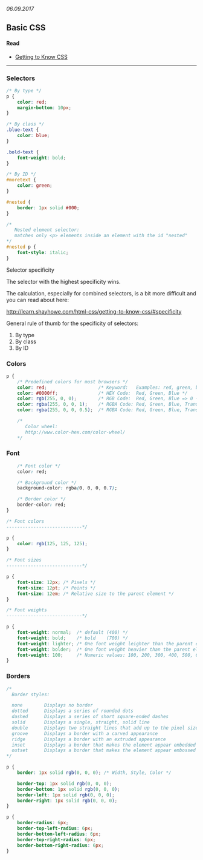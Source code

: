 *06.09.2017*

## Basic CSS

#### Read
- [Getting to Know CSS](http://learn.shayhowe.com/html-css/getting-to-know-css/)

---

### Selectors
```css
/* By type */
p {
	color: red;
	margin-bottom: 10px;
}

/* By class */
.blue-text {
	color: blue;
}

.bold-text {
	font-weight: bold;
}

/* By ID */
#moretext {
	color: green;
}

#nested {
	border: 1px solid #000;
}

/*
   Nested element selector:
   matches only <p> elements inside an element with the id "nested"
*/
#nested p {
	font-style: italic;
}
```

Selector specificity

The selector with the highest specificity wins.

The calculation, especially for combined selectors, is a bit more difficult and you can read about here:

http://learn.shayhowe.com/html-css/getting-to-know-css/#specificity

General rule of thumb for the specificity of selectors:

1. By type
2. By class
3. By ID

### Colors
```css
p {
	/* Predefined colors for most browsers */
	color: red;                   /* Keyword:   Examples: red, green, blue, brown, ... */
	color: #0000ff;               /* HEX Code:  Red, Green, Blue */
	color: rgb(255, 0, 0);        /* RGB Code:  Red, Green, Blue => 0 - 255 */
	color: rgba(255, 0, 0, 1);    /* RGBA Code: Red, Green, Blue, Transparancy (0 - 1) */
	color: rgba(255, 0, 0, 0.5);  /* RGBA Code: Red, Green, Blue, Transparancy (0 - 1) */

	/*
	   Color wheel:
	   http://www.color-hex.com/color-wheel/
	*/
```
### Font
```css
	/* Font color */
	color: red;

	/* Background color */
	background-color: rgba(0, 0, 0, 0.7);

	/* Border color */
	border-color: red;
}

/* Font colors
----------------------------*/

p {
    color: rgb(125, 125, 125);
}

/* Font sizes
----------------------------*/

p {
	font-size: 12px; /* Pixels */
	font-size: 12pt; /* Points */
	font-size: 12em; /* Relative size to the parent element */
}

/* Font weights
----------------------------*/

p {
	font-weight: normal;  /* default (400) */
	font-weight: bold;    /* bold    (700) */
	font-weight: lighter; /* One font weight leighter than the parent element */
	font-weight: bolder;  /* One font weight heavier than the parent element */
	font-weight: 100;     /* Numeric values: 100, 200, 300, 400, 500, 600, 700; */
}
```
### Borders
```css
/*
  Border styles:

  none        Displays no border
  dotted      Displays a series of rounded dots
  dashed      Displays a series of short square-ended dashes
  solid       Displays a single, straight, solid line
  double      Displays two straight lines that add up to the pixel size defined
  groove      Displays a border with a carved appearance
  ridge       Displays a border with an extruded appearance
  inset       Displays a border that makes the element appear embedded
  outset      Displays a border that makes the element appear embossed
*/

p {
	border: 1px solid rgb(0, 0, 0); /* Width, Style, Color */

	border-top: 1px solid rgb(0, 0, 0);
 	border-bottom: 1px solid rgb(0, 0, 0);
 	border-left: 1px solid rgb(0, 0, 0);
 	border-right: 1px solid rgb(0, 0, 0);
}

p {
 	border-radius: 6px;
 	border-top-left-radius: 6px;
 	border-bottom-left-radius: 6px;
 	border-top-right-radius: 6px;
 	border-bottom-right-radius: 6px;
}
```
